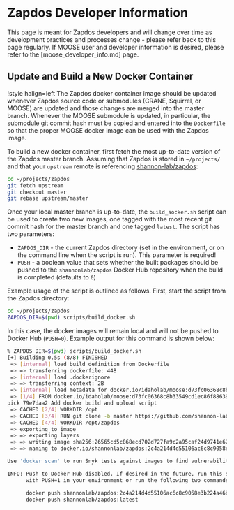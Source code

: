 # Zapdos Developer Information

This page is meant for Zapdos developers and will change over time as development practices and
processes change - please refer back to this page regularly. If MOOSE user and developer information
is desired, please refer to the [moose_developer_info.md] page.

## Update and Build a New Docker Container

!style halign=left
The Zapdos docker container image should be updated whenever Zapdos source code or submodules (CRANE,
Squirrel, or MOOSE) are updated and those changes are merged into the master branch. Whenever the
MOOSE submodule is updated, in particular, the submodule git commit hash must be copied and entered
into the `Dockerfile` so that the proper MOOSE docker image can be used with the Zapdos image.

To build a new docker container, first fetch the most up-to-date version of the Zapdos master branch.
Assuming that Zapdos is stored in `~/projects/` and that your `upstream` remote is referencing
[shannon-lab/zapdos](https://github.com/shannon-lab/zapdos.git):

```bash
cd ~/projects/zapdos
git fetch upstream
git checkout master
git rebase upstream/master
```

Once your local master branch is up-to-date, the `build_socker.sh` script can be used to create two
new images, one tagged with the most recent git commit hash for the master branch and one tagged
`latest`. The script has two parameters:

- `ZAPDOS_DIR` - the current Zapdos directory (set in the environment, or on the command line when
  the script is run). This parameter is required!
- `PUSH` - a boolean value that sets whether the built packages should be pushed to the `shannonlab/zapdos`
  Docker Hub repository when the build is completed (defaults to `0`)

Example usage of the script is outlined as follows. First, start the script from the Zapdos directory:

```bash
cd ~/projects/zapdos
ZAPDOS_DIR=$(pwd) scripts/build_docker.sh
```

In this case, the docker images will remain local and will not be pushed to Docker Hub (`PUSH=0`).
Example output for this command is shown below:

```bash
% ZAPDOS_DIR=$(pwd) scripts/build_docker.sh
[+] Building 0.5s (8/8) FINISHED
 => [internal] load build definition from Dockerfile                                                                                                     0.0s
 => => transferring dockerfile: 44B                                                                                                                      0.0s
 => [internal] load .dockerignore                                                                                                                        0.0s
 => => transferring context: 2B                                                                                                                          0.0s
 => [internal] load metadata for docker.io/idaholab/moose:d73fc06368c8b33549cd1ec86f8863920789a878                                                       0.4s
 => [1/4] FROM docker.io/idaholab/moose:d73fc06368c8b33549cd1ec86f8863920789a878@sha256:89d12bcc14b06e71d5f0e267412b718dfe1d63c984b2bb67dcc1b76f0f995cc  0.0s
pick 79e7daa2 Add docker build and upload script
 => CACHED [2/4] WORKDIR /opt                                                                                                                            0.0s
 => CACHED [3/4] RUN git clone -b master https://github.com/shannon-lab/zapdos.git ; cd zapdos ; git submodule update --init crane squirrel ; make -j $  0.0s
 => CACHED [4/4] WORKDIR /opt/zapdos                                                                                                                     0.0s
 => exporting to image                                                                                                                                   0.0s
 => => exporting layers                                                                                                                                  0.0s
 => => writing image sha256:26565cd5c868ecd702d727fa9c2a95caf24d9741e629d1cc3f39261b9b592570                                                             0.0s
 => => naming to docker.io/shannonlab/zapdos:2c4a214d4d55106ac6c8c9058e3b224a46ba416d                                                                    0.0s

Use 'docker scan' to run Snyk tests against images to find vulnerabilities and learn how to fix them

INFO: Push to Docker Hub disabled. If desired in the future, run this script
      with PUSH=1 in your environment or run the following two commands:

      docker push shannonlab/zapdos:2c4a214d4d55106ac6c8c9058e3b224a46ba416d
      docker push shannonlab/zapdos:latest
```





